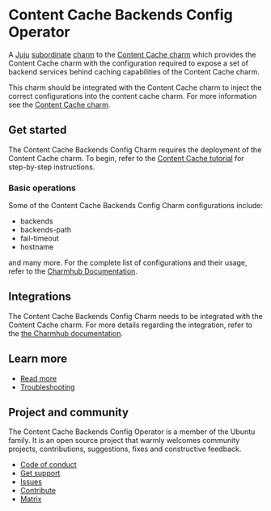 <!--
Avoid using this README file for information that is maintained or published elsewhere, e.g.:

* metadata.yaml > published on Charmhub
* documentation > published on (or linked to from) Charmhub
* detailed contribution guide > documentation or CONTRIBUTING.md

Use links instead.
-->

# Content Cache Backends Config Operator

A [Juju](https://juju.is/) [subordinate](https://juju.is/docs/sdk/charm-taxonomy#heading--subordinate-charms) [charm](https://juju.is/docs/olm/charmed-operators) to the [Content Cache charm](https://charmhub.io/content-cache) which provides the Content Cache charm with the configuration required to expose a set of backend services behind caching capabilities of the Content Cache charm.

This charm should be integrated with the Content Cache charm to inject the correct configurations into the content cache charm. For more information see the [Content Cache charm](https://charmhub.io/content-cache).

## Get started

The Content Cache Backends Config Charm requires the deployment of the Content Cache charm. To begin, refer to the [Content Cache tutorial](https://github.com/canonical/content-cache-operator/blob/main/content-cache/docs/tutorial/quick-start.md) for step-by-step instructions.

### Basic operations

Some of the Content Cache Backends Config Charm configurations include:

- backends
- backends-path
- fail-timeout
- hostname

and many more. For the complete list of configurations and their usage, refer to the [Charmhub Documentation](https://charmhub.io/content-cache-backends-config/configurations).

## Integrations

The Content Cache Backends Config Charm needs to be integrated with the Content Cache charm. For more details regarding the integration, refer to the [the Charmhub documentation](https://charmhub.io/content-cache-backends-config/integrations).

## Learn more

- [Read more](https://charmhub.io/content-cache-backends-config)
- [Troubleshooting](https://matrix.to/#/#charmhub-charmdev:ubuntu.com)

## Project and community

The Content Cache Backends Config Operator is a member of the Ubuntu family. It is an
open source project that warmly welcomes community projects, contributions,
suggestions, fixes and constructive feedback.
* [Code of conduct](https://ubuntu.com/community/code-of-conduct)
* [Get support](https://discourse.charmhub.io/)
* [Issues](https://github.com/canonical/content-cache-operator/issues)
* [Contribute](https://github.com/canonical/content-cache-operator/blob/main/content-cache-backends-config/CONTRIBUTING.md)
* [Matrix](https://matrix.to/#/#charmhub-charmdev:ubuntu.com)